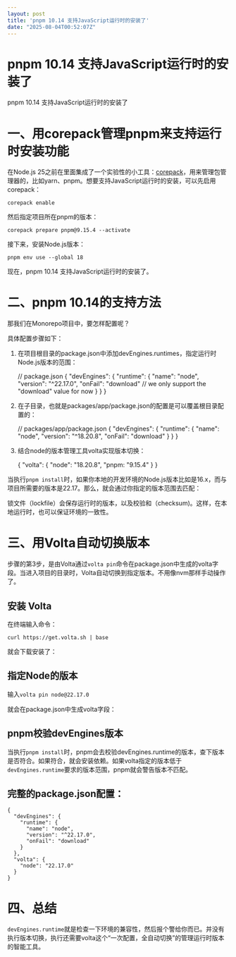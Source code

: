```yaml
---
layout: post
title: 'pnpm 10.14 支持JavaScript运行时的安装了'
date: "2025-08-04T00:52:07Z"
---
```

pnpm 10.14 支持JavaScript运行时的安装了
==============================

pnpm 10.14 支持JavaScript运行时的安装了

一、用corepack管理pnpm来支持运行时安装功能
===========================

在Node.js 25之前在里面集成了一个实验性的小工具：[corepack](https://github.com/nodejs/corepack)，用来管理包管理器的，比如yarn、pnpm。想要支持JavaScript运行时的安装，可以先启用corepack：

`corepack enable`

然后指定项目所在pnpm的版本：

`corepack prepare pnpm@9.15.4 --activate`

接下来，安装Node.js版本：

`pnpm env use --global 18`

现在，pnpm 10.14 支持JavaScript运行时的安装了。

二、pnpm 10.14的支持方法
=================

那我们在Monorepo项目中，要怎样配置呢？

具体配置步骤如下：

1.  在项目根目录的package.json中添加devEngines.runtimes，指定运行时Node.js版本的范围：

    // package.json
    {
      "devEngines": {
        "runtime": {
          "name": "node",
          "version": "^22.17.0",
          "onFail": "download" // we only support the "download" value for now
        }
      }
    }
    

2.  在子目录，也就是packages/app/package.json的配置是可以覆盖根目录配置的：

    // packages/app/package.json
    {
      "devEngines": {
        "runtime": {
          "name": "node",
              "version": "^18.20.8",
              "onFail": "download"
        }
      }
    }
    

3.  结合node的版本管理工具volta实现版本切换：

    {
      "volta": {
            "node": "18.20.8",
            "pnpm: "9.15.4"
      }
    }
    

当执行`pnpm install`时，如果你本地的开发环境的Node.js版本比如是16.x，而与项目所需要的版本是22.17。那么，就会通过你指定的版本范围去匹配：  

锁文件（lockfile）会保存运行时的版本，以及校验和（checksum)。这样，在本地运行时，也可以保证环境的一致性。

三、用Volta自动切换版本
==============

步骤的第3步，是由Volta通过`volta pin`命令在package.json中生成的volta字段。当进入项目的目录时，Volta自动切换到指定版本。不用像nvm那样手动操作了。

安装 Volta
--------

在终端输入命令：

`curl https://get.volta.sh | base`

就会下载安装了：  

指定Node的版本
---------

输入`volta pin node@22.17.0`  

就会在package.json中生成volta字段：  

pnpm校验devEngines版本
------------------

当执行`pnpm install`时，pnpm会去校验devEngines.runtime的版本，查下版本是否符合。如果符合，就会安装依赖。如果volta指定的版本低于`devEngines.runtime`要求的版本范围，pnpm就会警告版本不匹配。

完整的package.json配置：
------------------

    {
      "devEngines": {
        "runtime": {
          "name": "node",
          "version": "^22.17.0",
          "onFail": "download"
        }
      },
      "volta": {
        "node": "22.17.0"
      }
    }
    

四、总结
====

`devEngines.runtime`就是检查一下环境的兼容性，然后报个警给你而已。并没有执行版本切换，执行还需要volta这个“一次配置，全自动切换”的管理运行时版本的智能工具。